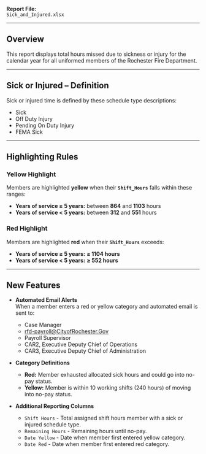 
**Report File:**  
`Sick_and_Injured.xlsx`  

---

## Overview
This report displays total hours missed due to sickness or injury for the calendar year for all uniformed members of the Rochester Fire Department.

---

## Sick or Injured – Definition
Sick or injured time is defined by these schedule type descriptions:
- Sick  
- Off Duty Injury  
- Pending On Duty Injury  
- FEMA Sick  

---

## Highlighting Rules

### Yellow Highlight
Members are highlighted **yellow** when their **`Shift_Hours`** falls within these ranges:
- **Years of service ≥ 5 years:** between **864** and **1103** hours 
- **Years of service < 5 years:** between **312** and **551** hours  

### Red Highlight
Members are highlighted **red** when their **`Shift_Hours`** exceeds:
- **Years of service ≥ 5 years:** **≥ 1104 hours**   
- **Years of service < 5 years:** **≥ 552 hours**   

---

## New Features
- **Automated Email Alerts**  
  When a member enters a red or yellow category and automated email is sent to: 
    * Case Manager
    * rfd-payroll@CityofRochester.Gov
    * Payroll Supervisor
    * CAR2, Executive Deputy Chief of Operations
    * CAR3, Executive Deputy Chief of Administration

- **Category Definitions**  
  - **Red:** Member exhausted allocated sick hours and could go into no-pay status.  
  - **Yellow:** Member is within 10 working shifts (240 hours) of moving into no-pay status.  

- **Additional Reporting Columns**  
  - `Shift Hours` - Total assigned shift hours member with a sick or injured schedule type. 
  - `Remaining Hours` - Remaining hours until no-pay.  
  - `Date Yellow` - Date when member first entered yellow category.  
  - `Date Red` - Date when member first entered red category.